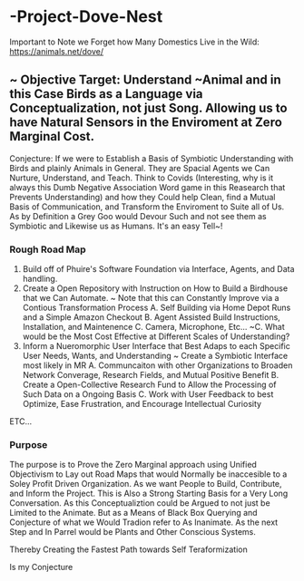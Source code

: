 # -Project-Dove-Nest
Important to Note we Forget how Many Domestics Live in the Wild: https://animals.net/dove/

## ~ Objective Target: Understand ~Animal and in this Case Birds as a Language via Conceptualization, not just Song. Allowing us to have Natural Sensors in the Enviroment at Zero Marginal Cost.
Conjecture: If we were to Establish a Basis of Symbiotic Understanding with Birds and plainly Animals in General. They are Spacial Agents we Can Nurture, Understand, and Teach. Think to Covids (Interesting, why is it always this Dumb Negative Association Word game in this Reasearch that Prevents Understanding) and how they Could help Clean, find a Mutual Basis of Communication, and Transform the Enviroment to Suite all of Us. As by Definition a Grey Goo would Devour Such and not see them as Symbiotic and Likewise us as Humans. It's an easy Tell~!

### Rough Road Map
1. Build off of Phuire's Software Foundation via Interface, Agents, and Data handling.
2. Create a Open Repository with Instruction on How to Build a Birdhouse that we Can Automate.
~ Note that this can Constantly Improve via a Contious Transformation Process
A. Self Building via Home Depot Runs and a Simple Amazon Checkout
B. Agent Assisted Build Instructions, Installation, and Maintenence
C. Camera, Microphone, Etc...
~C. What would be the Most Cost Effective at Different Scales of Understanding?
3. Inform a Nueromorphic User Interface that Best Adaps to each Specific User Needs, Wants, and Understanding
~ Create a Symbiotic Interface most likely in MR
A. Communcaiton with other Organizations to Broaden Network Converage, Research Fields, and Mutual Positive Benefit
B. Create a Open-Collective Research Fund to Allow the Processing of Such Data on a Ongoing Basis
C. Work with User Feedback to best Optimize, Ease Frustration, and Encourage Intellectual Curiosity

ETC...

### Purpose
The purpose is to Prove the Zero Marginal approach using Unified Objectivism to Lay out Road Maps that would Normally be inaccesible to a Soley Profit Driven Organization. As we want People to Build, Contribute, and Inform the Project. This is Also a Strong Starting Basis for a Very Long Conversation. As this Conceptualiztion could be Argued to not just be Limited to the Animate. But as a Means of Black Box Querying and Conjecture of what we Would Tradion refer to As Inanimate. As the next Step and In Parrel would be Plants and Other Conscious Systems.

Thereby Creating the Fastest Path towards Self Teraformization

Is my Conjecture
